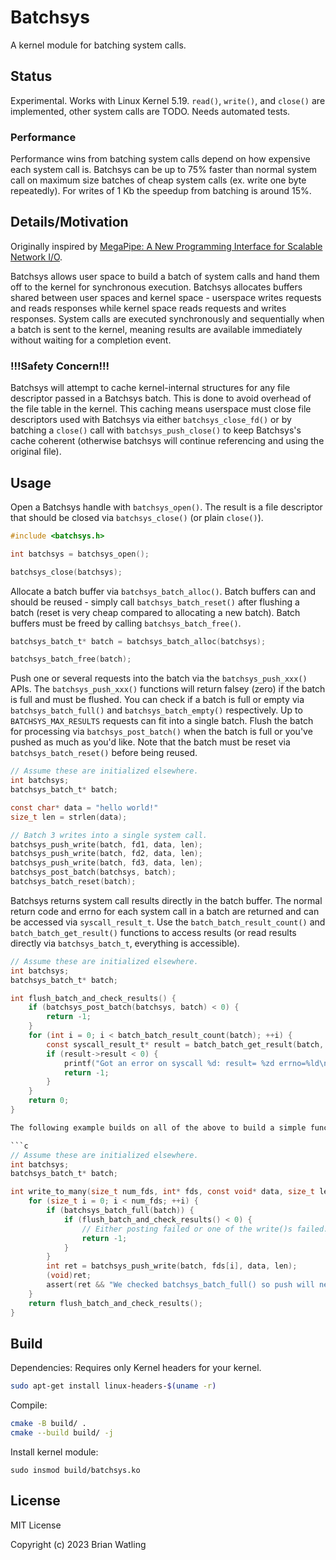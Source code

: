 <!--
SPDX-FileCopyrightText: 2023 Brian Watling <brian@oxbo.dev>
SPDX-License-Identifier: CC0-1.0
-->
# Batchsys

A kernel module for batching system calls.

## Status

Experimental. Works with Linux Kernel 5.19. `read()`, `write()`, and `close()` are implemented, other system calls are TODO. Needs automated tests.

### Performance

Performance wins from batching system calls depend on how expensive each system call is. Batchsys can be up to 75% faster than normal system call on maximum size batches of cheap system calls (ex. write one byte repeatedly). For writes of 1 Kb the speedup from batching is around 15%.

## Details/Motivation

Originally inspired by [MegaPipe: A New Programming Interface for Scalable Network I/O](https://people.eecs.berkeley.edu/~sylvia/papers/osdi2012_megapipe.pdf).

Batchsys allows user space to build a batch of system calls and hand them off to the kernel for synchronous execution. Batchsys allocates buffers shared between user spaces and kernel space - userspace writes requests and reads responses while kernel space reads requests and writes responses. System calls are executed synchronously and sequentially when a batch is sent to the kernel, meaning results are available immediately without waiting for a completion event.

### !!!Safety Concern!!!

Batchsys will attempt to cache kernel-internal structures for any file descriptor passed in a Batchsys batch. This is done to avoid overhead of the file table in the kernel. This caching means userspace must close file descriptors used with Batchsys via either `batchsys_close_fd()` or by batching a `close()` call with `batchsys_push_close()` to keep Batchsys's cache coherent (otherwise batchsys will continue referencing and using the original file).

## Usage

Open a Batchsys handle with `batchsys_open()`. The result is a file descriptor that should be closed via `batchsys_close()` (or plain `close()`).

```c
#include <batchsys.h>

int batchsys = batchsys_open();

batchsys_close(batchsys);
```

Allocate a batch buffer via `batchsys_batch_alloc()`. Batch buffers can and should be reused - simply call `batchsys_batch_reset()` after flushing a batch (reset is very cheap compared to allocating a new batch). Batch buffers must be freed by calling `batchsys_batch_free()`.

```c
batchsys_batch_t* batch = batchsys_batch_alloc(batchsys);

batchsys_batch_free(batch);
```

Push one or several requests into the batch via the `batchsys_push_xxx()` APIs. The `batchsys_push_xxx()` functions will return falsey (zero) if the batch is full and must be flushed. You can check if a batch is full or empty via `batchsys_batch_full()` and `batchsys_batch_empty()` respectively. Up to `BATCHSYS_MAX_RESULTS` requests can fit into a single batch. Flush the batch for processing via `batchsys_post_batch()` when the batch is full or you've pushed as much as you'd like. Note that the batch must be reset via `batchsys_batch_reset()` before being reused.

```c
// Assume these are initialized elsewhere.
int batchsys;
batchsys_batch_t* batch;

const char* data = "hello world!"
size_t len = strlen(data);

// Batch 3 writes into a single system call.
batchsys_push_write(batch, fd1, data, len);
batchsys_push_write(batch, fd2, data, len);
batchsys_push_write(batch, fd3, data, len);
batchsys_post_batch(batchsys, batch);
batchsys_batch_reset(batch);
```

Batchsys returns system call results directly in the batch buffer. The normal return code and errno for each system call in a batch are returned and can be accessed via `syscall_result_t`. Use the `batch_batch_result_count()` and `batch_batch_get_result()` functions to access results (or read results directly via `batchsys_batch_t`, everything is accessible).

```c
// Assume these are initialized elsewhere.
int batchsys;
batchsys_batch_t* batch;

int flush_batch_and_check_results() {
    if (batchsys_post_batch(batchsys, batch) < 0) {
        return -1;
    }
    for (int i = 0; i < batch_batch_result_count(batch); ++i) {
        const syscall_result_t* result = batch_batch_get_result(batch, i);
        if (result->result < 0) {
            printf("Got an error on syscall %d: result= %zd errno=%ld\n", result->result, result->errno);
            return -1;
        }
    }
    return 0;
}

The following example builds on all of the above to build a simple function that writes some data to an arbitrary number of file descriptors in batches.

```c
// Assume these are initialized elsewhere.
int batchsys;
batchsys_batch_t* batch;

int write_to_many(size_t num_fds, int* fds, const void* data, size_t len) {
    for (size_t i = 0; i < num_fds; ++i) {
        if (batchsys_batch_full(batch)) {
            if (flush_batch_and_check_results() < 0) {
                // Either posting failed or one of the write()s failed.
                return -1;
            }
        }
        int ret = batchsys_push_write(batch, fds[i], data, len);
        (void)ret;
        assert(ret && "We checked batchsys_batch_full() so push will never fail");
    }
    return flush_batch_and_check_results();
}
```

## Build

Dependencies: Requires only Kernel headers for your kernel.

```bash
sudo apt-get install linux-headers-$(uname -r)
```

Compile:

```bash
cmake -B build/ .
cmake --build build/ -j
```

Install kernel module:

```
sudo insmod build/batchsys.ko
```

## License

MIT License

Copyright (c) 2023 Brian Watling
